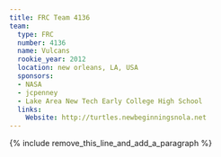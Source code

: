 ```yaml
---
title: FRC Team 4136
team:
  type: FRC
  number: 4136
  name: Vulcans
  rookie_year: 2012
  location: new orleans, LA, USA
  sponsors:
  - NASA
  - jcpenney
  - Lake Area New Tech Early College High School
  links:
    Website: http://turtles.newbeginningsnola.net
---
```


{% include remove_this_line_and_add_a_paragraph %}